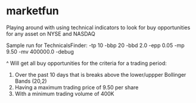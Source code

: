 marketfun
=========

Playing around with using technical indicators to look for buy opportunities for any asset on NYSE and NASDAQ

Sample run for TechnicalsFinder:
-tp 10 -bbp 20 -bbd 2.0 -epp 0.05 -mp 9.50 -mv 400000.0 -debug

^ Will get all buy opportunities for the criteria for a trading period:
  1) Over the past 10 days that is breaks above the lower/uppper Bollinger Bands (20,2)
  2) Having a maximum trading price of 9.50 per share
  3) With a minimum trading volume of 400K
